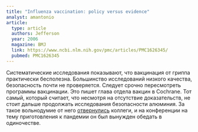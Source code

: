 ```yaml
---
title: "Influenza vaccination: policy versus evidence"
analyst: amantonio
article:
  type: article
  authors: Jefferson
  year: 2006
  magazine: BMJ
  link: https://www.ncbi.nlm.nih.gov/pmc/articles/PMC1626345/
  pubmed: PMC1626345
---
```


Систематические исследования показывают, что вакцинация от гриппа практически бесполезна. Большинство исследований низкого качества, безопасность почти не проверяется. Следует срочно пересмотреть программы вакцинации.
Это пишет глава отдела вакцин в Cochrane. Тот самый, который считает, что несмотря на отсутствие доказательств, не стоит дальше продолжать исследования безопасности алюминия.
За такое вольнодумие от него [отвернулись](https://www.theatlantic.com/magazine/archive/2009/11/does-the-vaccine-matter/307723) коллеги, и на конференции на тему приготовления к пандемии он был вынужден обедать в одиночестве.
